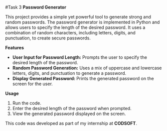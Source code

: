 #Task 3  <b>Password Generator</b>

This project provides a simple yet powerful tool to generate strong and random passwords. The password generator is implemented in Python and allows users to specify the length of the desired password. It uses a combination of random characters, including letters, digits, and punctuation, to create secure passwords.

<b>Features</b>

<ul>
<li><b>User Input for Password Length:</b> Prompts the user to specify the desired length of the password.</li>
<li><b>Random Password Generation:</b> Uses a mix of uppercase and lowercase letters, digits, and punctuation to generate a password.</li>
<li><b>Display Generated Password:</b> Prints the generated password on the screen for the user.</li>
</ul>

<b>Usage</b>

<ol>
<li>Run the code.</li>
<li>Enter the desired length of the password when prompted.</li>
<li>View the generated password displayed on the screen.</li>
</ol>

This code was developed as part of my internship at <b>CODSOFT</b>.
